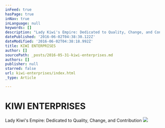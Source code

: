 ```yaml
---
inFeed: true
hasPage: true
inNav: true
inLanguage: null
keywords: []
description: "Lady Kiwi's Empire: Dedicated to Quality, Change, and Contribution"
datePublished: '2016-06-02T04:38:30.122Z'
dateModified: '2016-06-02T04:38:18.992Z'
title: KIWI ENTERPRISES
author: []
sourcePath: _posts/2016-05-31-kiwi-enterprises.md
authors: []
publisher: null
starred: false
url: kiwi-enterprises/index.html
_type: Article

---
```

# KIWI ENTERPRISES

Lady Kiwi's Empire: Dedicated to Quality, Change, and Contribution
![](https://the-grid-user-content.s3-us-west-2.amazonaws.com/28269669-dbaf-4ea7-a99a-3deac3adf4f0.jpg)